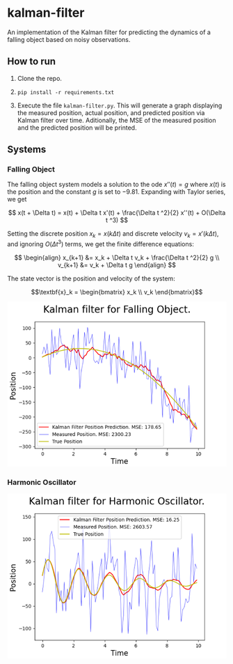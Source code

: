 # kalman-filter

An implementation of the Kalman filter for predicting the dynamics of a falling object based on noisy observations.

## How to run

1) Clone the repo.

2) `pip install -r requirements.txt`

3) Execute the file `kalman-filter.py`. This will generate a graph displaying the measured position, actual position, and predicted position via Kalman filter over time. Aditionally, the MSE of the measured position and the predicted position will be printed.

## Systems

### Falling Object

The falling object system models a solution to the ode $x''(t) = g$ where $x(t)$ is the position and the constant $g$ is set to $-9.81$. Expanding with Taylor series, we get 

$$
x(t + \Delta t) = x(t) + \Delta t x'(t) + \frac{\Delta t ^2}{2} x''(t) + O(\Delta t ^3)
$$

Setting the discrete position $x_k = x(k \Delta t)$ and discrete velocity $v_k = x'(k \Delta t)$, and ignoring $O(\Delta t ^3)$ terms, we get the finite difference equations:

$$
\begin{align}
x_{k+1} &= x_k + \Delta t v_k + \frac{\Delta t ^2}{2} g \\
v_{k+1} &= v_k + \Delta t g
\end{align}
$$

The state vector is the position and velocity of the system:
```math
\textbf{x}_k = \begin{bmatrix} x_k \\ v_k \end{bmatrix}
```

![Kalman filter results.](images/falling_object.png)

### Harmonic Oscillator
![Kalman filter results.](images/harmonic_oscillator.png)

